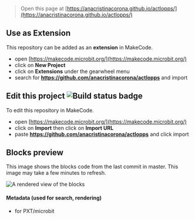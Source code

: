 
> Open this page at [https://anacristinacorona.github.io/actlopps/](https://anacristinacorona.github.io/actlopps/)

## Use as Extension

This repository can be added as an **extension** in MakeCode.

* open [https://makecode.microbit.org/](https://makecode.microbit.org/)
* click on **New Project**
* click on **Extensions** under the gearwheel menu
* search for **https://github.com/anacristinacorona/actlopps** and import

## Edit this project ![Build status badge](https://github.com/anacristinacorona/actlopps/workflows/MakeCode/badge.svg)

To edit this repository in MakeCode.

* open [https://makecode.microbit.org/](https://makecode.microbit.org/)
* click on **Import** then click on **Import URL**
* paste **https://github.com/anacristinacorona/actlopps** and click import

## Blocks preview

This image shows the blocks code from the last commit in master.
This image may take a few minutes to refresh.

![A rendered view of the blocks](https://github.com/anacristinacorona/actlopps/raw/master/.github/makecode/blocks.png)

#### Metadata (used for search, rendering)

* for PXT/microbit
<script src="https://makecode.com/gh-pages-embed.js"></script><script>makeCodeRender("{{ site.makecode.home_url }}", "{{ site.github.owner_name }}/{{ site.github.repository_name }}");</script>
